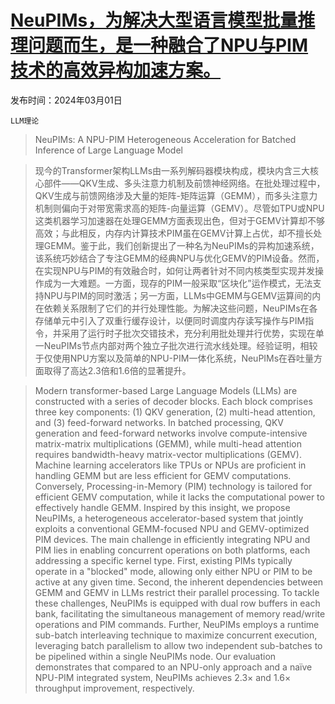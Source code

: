 # [NeuPIMs，为解决大型语言模型批量推理问题而生，是一种融合了NPU与PIM技术的高效异构加速方案。](https://arxiv.org/abs/2403.00579)

发布时间：2024年03月01日

`LLM理论`

> NeuPIMs: A NPU-PIM Heterogeneous Acceleration for Batched Inference of Large Language Model

> 现今的Transformer架构LLMs由一系列解码器模块构成，模块内含三大核心部件——QKV生成、多头注意力机制及前馈神经网络。在批处理过程中，QKV生成与前馈网络涉及大量的矩阵-矩阵运算（GEMM），而多头注意力机制则偏向于对带宽需求高的矩阵-向量运算（GEMV）。尽管如TPU或NPU这类机器学习加速器在处理GEMM方面表现出色，但对于GEMV计算却不够高效；与此相反，内存内计算技术PIM虽在GEMV计算上占优，却不擅长处理GEMM。鉴于此，我们创新提出了一种名为NeuPIMs的异构加速系统，该系统巧妙结合了专注GEMM的经典NPU与优化GEMV的PIM设备。然而，在实现NPU与PIM的有效融合时，如何让两者针对不同内核类型实现并发操作成为一大难题。一方面，现存的PIM一般采取“区块化”运作模式，无法支持NPU与PIM的同时激活；另一方面，LLMs中GEMM与GEMV运算间的内在依赖关系限制了它们的并行处理性能。为解决这些问题，NeuPIMs在各存储单元中引入了双重行缓存设计，以便同时调度内存读写操作与PIM指令，并采用了运行时子批次交错技术，充分利用批处理并行优势，实现在单一NeuPIMs节点内部对两个独立子批次进行流水线处理。经验证明，相较于仅使用NPU方案以及简单的NPU-PIM一体化系统，NeuPIMs在吞吐量方面取得了高达2.3倍和1.6倍的显著提升。

> Modern transformer-based Large Language Models (LLMs) are constructed with a series of decoder blocks. Each block comprises three key components: (1) QKV generation, (2) multi-head attention, and (3) feed-forward networks. In batched processing, QKV generation and feed-forward networks involve compute-intensive matrix-matrix multiplications (GEMM), while multi-head attention requires bandwidth-heavy matrix-vector multiplications (GEMV). Machine learning accelerators like TPUs or NPUs are proficient in handling GEMM but are less efficient for GEMV computations. Conversely, Processing-in-Memory (PIM) technology is tailored for efficient GEMV computation, while it lacks the computational power to effectively handle GEMM. Inspired by this insight, we propose NeuPIMs, a heterogeneous accelerator-based system that jointly exploits a conventional GEMM-focused NPU and GEMV-optimized PIM devices. The main challenge in efficiently integrating NPU and PIM lies in enabling concurrent operations on both platforms, each addressing a specific kernel type. First, existing PIMs typically operate in a "blocked" mode, allowing only either NPU or PIM to be active at any given time. Second, the inherent dependencies between GEMM and GEMV in LLMs restrict their parallel processing. To tackle these challenges, NeuPIMs is equipped with dual row buffers in each bank, facilitating the simultaneous management of memory read/write operations and PIM commands. Further, NeuPIMs employs a runtime sub-batch interleaving technique to maximize concurrent execution, leveraging batch parallelism to allow two independent sub-batches to be pipelined within a single NeuPIMs node. Our evaluation demonstrates that compared to an NPU-only approach and a naïve NPU-PIM integrated system, NeuPIMs achieves 2.3$\times$ and 1.6$\times$ throughput improvement, respectively.